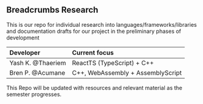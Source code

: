 ## Breadcrumbs Research
This is our repo for individual research into languages/frameworks/libraries and documentation drafts for our project in the preliminary phases of development


| Developer         | Current focus                     |
| :---------------- | :-------------------------------- |
| Yash K. @Thaeriem | ReactTS (TypeScript) + C++        |
| Bren P. @Acumane  | C++, WebAssembly + AssemblyScript |

This Repo will be updated with resources and relevant material as the semester progresses.
